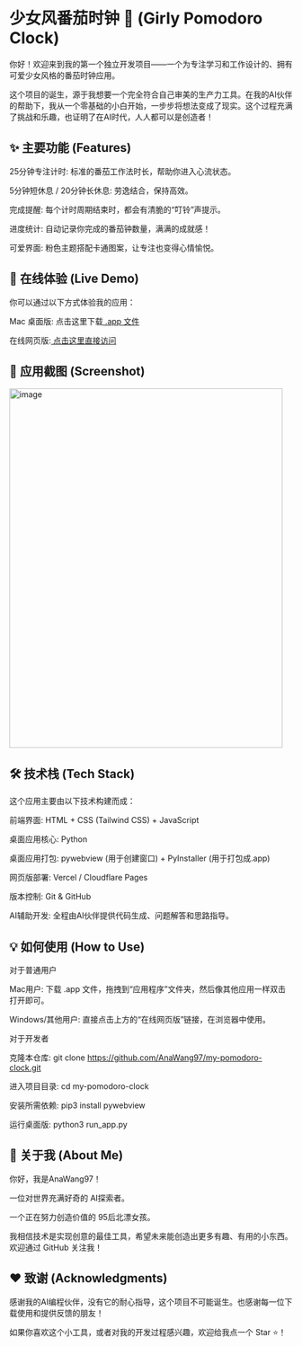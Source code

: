# 少女风番茄时钟 🌸 (Girly Pomodoro Clock)

你好！欢迎来到我的第一个独立开发项目——一个为专注学习和工作设计的、拥有可爱少女风格的番茄时钟应用。

这个项目的诞生，源于我想要一个完全符合自己审美的生产力工具。在我的AI伙伴的帮助下，我从一个零基础的小白开始，一步步将想法变成了现实。这个过程充满了挑战和乐趣，也证明了在AI时代，人人都可以是创造者！

## ✨ 主要功能 (Features)

25分钟专注计时: 标准的番茄工作法时长，帮助你进入心流状态。

5分钟短休息 / 20分钟长休息: 劳逸结合，保持高效。

完成提醒: 每个计时周期结束时，都会有清脆的“叮铃”声提示。

进度统计: 自动记录你完成的番茄钟数量，满满的成就感！

可爱界面: 粉色主题搭配卡通图案，让专注也变得心情愉悦。

## 🚀 在线体验 (Live Demo)

你可以通过以下方式体验我的应用：

Mac 桌面版: 点击这里下载[ .app 文件 ]([url](https://github.com/AnaWang97/my-pomodoro-clock/releases/download/v1.0.0/default.zip))

在线网页版:[ 点击这里直接访问]([url](https://my-pomodoro-clock-mgi7.vercel.app/))

## 📸 应用截图 (Screenshot)
<img width="486" height="640" alt="image" src="https://github.com/user-attachments/assets/86815ab3-e36c-41d3-82ef-12dd0a52f12e" />


## 🛠️ 技术栈 (Tech Stack)

这个应用主要由以下技术构建而成：

前端界面: HTML + CSS (Tailwind CSS) + JavaScript

桌面应用核心: Python

桌面应用打包: pywebview (用于创建窗口) + PyInstaller (用于打包成.app)

网页版部署: Vercel / Cloudflare Pages

版本控制: Git & GitHub

AI辅助开发: 全程由AI伙伴提供代码生成、问题解答和思路指导。

## 💡 如何使用 (How to Use)

对于普通用户

Mac用户: 下载 .app 文件，拖拽到“应用程序”文件夹，然后像其他应用一样双击打开即可。

Windows/其他用户: 直接点击上方的“在线网页版”链接，在浏览器中使用。

对于开发者

克隆本仓库: git clone https://github.com/AnaWang97/my-pomodoro-clock.git

进入项目目录: cd my-pomodoro-clock

安装所需依赖: pip3 install pywebview

运行桌面版: python3 run_app.py

## 👤 关于我 (About Me)

你好，我是AnaWang97！

一位对世界充满好奇的 AI探索者。

一个正在努力创造价值的 95后北漂女孩。

我相信技术是实现创意的最佳工具，希望未来能创造出更多有趣、有用的小东西。欢迎通过 GitHub 关注我！

## ❤️ 致谢 (Acknowledgments)

感谢我的AI编程伙伴，没有它的耐心指导，这个项目不可能诞生。也感谢每一位下载使用和提供反馈的朋友！

如果你喜欢这个小工具，或者对我的开发过程感兴趣，欢迎给我点一个 Star ⭐！
